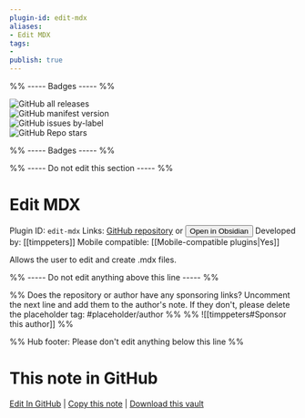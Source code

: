 ```yaml
---
plugin-id: edit-mdx
aliases:
- Edit MDX
tags: 
- 
publish: true
---
```


%% ----- Badges ----- %%

![GitHub all releases](https://img.shields.io/github/downloads/timppeters/obsidian-edit-mdx/total?color=573E7A&logo=github&style=for-the-badge)   
![GitHub manifest version](https://img.shields.io/github/manifest-json/v/timppeters/obsidian-edit-mdx?color=573E7A&logo=github&style=for-the-badge)   
![GitHub issues by-label](https://img.shields.io/github/issues/timppeters/obsidian-edit-mdx/help%20wanted?color=573E7A&logo=github&style=for-the-badge)   
![GitHub Repo stars](https://img.shields.io/github/stars/timppeters/obsidian-edit-mdx?color=573E7A&logo=github&style=for-the-badge)

%% ----- Badges ----- %%

%% ----- Do not edit this section ----- %%

# Edit MDX

Plugin ID: `edit-mdx`
Links: [GitHub repository](https://github.com/timppeters/obsidian-edit-mdx) or [<button id=HH>Open in Obsidian</button>](obsidian://show-plugin?id=edit-mdx)
Developed by: [[timppeters]]
Mobile compatible: [[Mobile-compatible plugins|Yes]]

Allows the user to edit and create .mdx files.

%% ----- Do not edit anything above this line ----- %% 

%% Does the repository or author have any sponsoring links? Uncomment the next line and add them to the author's note. If they don't, please delete the placeholder tag: #placeholder/author %%
%% ![[timppeters#Sponsor this author]] %%

%% Hub footer: Please don't edit anything below this line %%

# This note in GitHub

<span class="git-footer">[Edit In GitHub](https://github.dev/obsidian-community/obsidian-hub/blob/main/02%20-%20Community%20Expansions/02.05%20All%20Community%20Expansions/Plugins/edit-mdx.md "git-hub-edit-note") | [Copy this note](https://raw.githubusercontent.com/obsidian-community/obsidian-hub/main/02%20-%20Community%20Expansions/02.05%20All%20Community%20Expansions/Plugins/edit-mdx.md "git-hub-copy-note") | [Download this vault](https://github.com/obsidian-community/obsidian-hub/archive/refs/heads/main.zip "git-hub-download-vault") </span>
